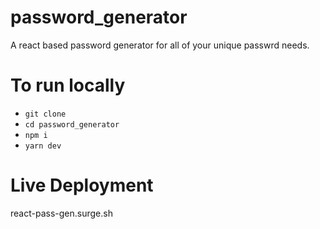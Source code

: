 # password_generator

A react based password generator for all of your unique passwrd needs.

# To run locally

- `git clone`
- `cd password_generator`
- `npm i`
- `yarn dev`

# Live Deployment

react-pass-gen.surge.sh
